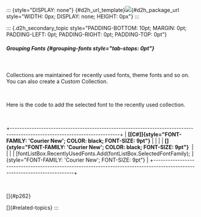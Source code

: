 ::: {style="DISPLAY: none"}
[](ms-xhelp:///?Id=d2h_url_template){#d2h_url_template}![](!package_url!){#d2h_package_url style="WIDTH: 0px; DISPLAY: none; HEIGHT: 0px"}
:::

::: {.d2h_secondary_topic style="PADDING-BOTTOM: 10pt; MARGIN: 0pt; PADDING-LEFT: 0pt; PADDING-RIGHT: 0pt; PADDING-TOP: 0pt"}
##### Grouping Fonts {#grouping-fonts style="tab-stops: 0pt"}

 

Collections are maintained for recently used fonts, theme fonts and so on. You can also create a Custom Collection.

 

Here is the code to add the selected font to the recently used collection.

 

+---------------------------------------------------------------------------------------------------------------------------+
| **[\[C#\]]{style="FONT-FAMILY: 'Courier New'; COLOR: black; FONT-SIZE: 9pt"}**                                            |
|                                                                                                                           |
| **[]{style="FONT-FAMILY: 'Courier New'; COLOR: black; FONT-SIZE: 9pt"}**                                                  |
|                                                                                                                           |
| [fontListBox.RecentlyUsedFonts.Add(fontListBox.SelectedFontFamily); ]{style="FONT-FAMILY: 'Courier New'; FONT-SIZE: 9pt"} |
+---------------------------------------------------------------------------------------------------------------------------+

 

[]{#p262} 

[]{#related-topics}
:::
